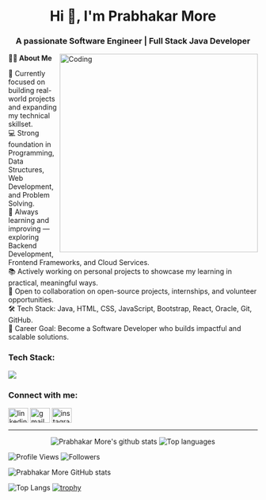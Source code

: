 <h1 align="center">Hi 👋, I'm Prabhakar More</h1>
<h3 align="center">A passionate Software Engineer | Full Stack Java Developer</h3>

<img align="right" alt="Coding" width="400" src="https://cdn.dribbble.com/users/1162077/screenshots/3848914/media/7ed7d5ca074b48b328150e5b2316ce41.gif">
<b>🧑‍💻 About Me</b>

🚀 Currently focused on building real-world projects and expanding my technical skillset.</br>
💻 Strong foundation in Programming, Data Structures, Web Development, and Problem Solving.</br>
🌱 Always learning and improving — exploring Backend Development, Frontend Frameworks, and Cloud Services.</br>
📚 Actively working on personal projects to showcase my learning in practical, meaningful ways.</br>
🤝 Open to collaboration on open-source projects, internships, and volunteer opportunities.</br>
🛠️ Tech Stack: Java, HTML, CSS, JavaScript, Bootstrap, React, Oracle, Git, GitHub.</br>
🎯 Career Goal: Become a Software Developer who builds impactful and scalable solutions.

<h3 align="left">Tech Stack:</h3>
<p align="left">
  <img src="https://skillicons.dev/icons?i=java,javascript,html,css,react,git,github,bootstrap,oracle" />
</p>

<h3 align="left">Connect with me:</h3>
<p align="left">
  <a href="www.linkedin.com/in/prabhakar-more-485a9924b" target="blank"><img align="center" src="https://skillicons.dev/icons?i=linkedin" alt="linkedin" height="30" width="40" /></a>
  <a href="mailto:prabhakarmore0403@gmail.com" target="blank"><img align="center" src="https://skillicons.dev/icons?i=gmail" alt="gmail" height="30" width="40" /></a>
  <a href="[https://instagram.com/yourhandle](https://www.instagram.com/prabhakarmore007?igsh=ZjN2NndpeGlycGdh)" target="blank"><img align="center" src="https://skillicons.dev/icons?i=instagram" alt="instagram" height="30" width="40" /></a>
</p>

---

<p align="center">
  <img src="https://github-readme-stats.vercel.app/api?username=yourusername&show_icons=true&theme=tokyonight" alt="Prabhakar More's github stats" />
  <img src="https://github-readme-stats.vercel.app/api/top-langs/?username=yourusername&layout=compact&theme=tokyonight" alt="Top languages" />
</p>

![Profile Views](https://komarev.com/ghpvc/?username=Prabhakar-more&label=Profile%20views&color=0e75b6&style=flat)
![Followers](https://img.shields.io/github/followers/Prabhakar-more?label=Followers&style=social)


![Prabhakar More GitHub stats](https://github-readme-stats.vercel.app/api?username=Prabhakar-more&show_icons=true&theme=radical)


![Top Langs](https://github-readme-stats.vercel.app/api/top-langs/?username=Prabhakar-more&layout=compact&theme=radical)
[![trophy](https://github-profile-trophy.vercel.app/?username=Prabhakar-more&theme=onedark)](https://github.com/ryo-ma/github-profile-trophy)
